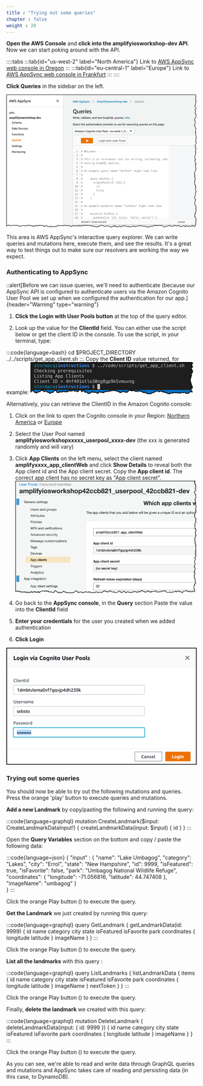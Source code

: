 ```yaml
---
title : "Trying out some queries"
chapter : false
weight : 20
---
```



**Open the AWS Console** and **click into the amplifyiosworkshop-dev API**. Now we can start poking around with the API.

::::tabs
:::tab{id="us-west-2" label="North America"}
Link to [AWS AppSync web console in Oregon](https://console.aws.amazon.com/appsync/home?region=us-west-2#/apis)
:::
:::tab{id="eu-central-1" label="Europe"}
Link to [AWS AppSync web console in Frankfurt](https://console.aws.amazon.com/appsync/home?region=eu-central-1#/apis)
:::
::::

**Click Queries** in the sidebar on the left.

![appsync queries](/static/images/40-20-appsync-1.png)

This area is AWS AppSync's interactive query explorer. We can write queries and mutations here, execute them, and see the results. It's a great way to test things out to make sure our resolvers are working the way we expect.

### Authenticating to AppSync


::alert[Before we can issue queries, we'll need to authenticate (because our AppSync API is configured to authenticate users via the Amazon Cognito User Pool we set up when we configured the authentication for our app.]{header="Warning" type="warning"}


1. **Click the Login with User Pools button** at the top of the query editor.

2. Look up the value for the **ClientId** field.  You can either use the script below or get the client ID in the console. To use the script, in your terminal, type:

:::code{language=bash}
cd $PROJECT_DIRECTORY
../../scripts/get_app_client.sh
:::
Copy the **Client ID** value returned, for example:
![Client ID](/static/images/40-20-client-id.png)

Alternatively, you can retrieve the ClientID in the Amazon Cognito console:

1.  Click on the link to open the Cognito console in your Region: [Northern America](https://eu-west-1.console.aws.amazon.com/cognito/users/?region=us-east-1#/) or [Europe](https://eu-west-1.console.aws.amazon.com/cognito/users/?region=eu-central-1#/)
2.  Select the User Pool named **amplifyiosworkshopxxxxx_userpool_xxxx-dev** (the xxx is generated randomly and will vary)
3. Click **App Clients** on the left menu, select the client named **amplifyxxxx_app_clientWeb** and click **Show Details** to reveal both the App client id and the App client secret.  Copy the **App client id**.  The correct app client has no secret key as "App client secret".  
![app client id](/static/images/40-20-appsync-2.png)

1. Go back to the **AppSync console**, in the **Query** section Paste the value into the **ClientId** field

1. **Enter your credentials** for the user you created when we added authentication

1. **Click Login**

![appsync authentication](/static/images/40-20-appsync-3.png)

### Trying out some queries

You should now be able to try out the following mutations and queries. Press the orange 'play' button to execute queries and mutations.

**Add a new Landmark** by copy/pasting the following and running the query:

:::code{language=graphql}
mutation CreateLandmark($input: CreateLandmarkDataInput!) {
    createLandmarkData(input: $input) {
        id
    }
}
:::

Open the **Query Variables** section on the bottom and copy / paste the following data:

:::code{language=json}
{ "input" :
    {
        "name": "Lake Umbagog",
        "category": "Lakes",
        "city": "Errol",
        "state": "New Hampshire",
        "id": 9999,
        "isFeatured": true,
        "isFavorite": false,
        "park": "Umbagog National Wildlife Refuge",
        "coordinates": {
            "longitude": -71.056816,
            "latitude": 44.747408
        },
        "imageName": "umbagog"
    }  
}
:::

Click the orange Play button (<i class="far fa-caret-square-right" aria-hidden="true" style="background: orange; color: white;"></i>) to execute the query.

**Get the Landmark**  we just created by running this query:

:::code{language=graphql}
query GetLandmark {
    getLandmarkData(id: 9999) {
        id
        name
        category
        city
        state
        isFeatured
        isFavorite
        park
        coordinates {
            longitude
            latitude
        }
        imageName
    }
}
:::

Click the orange Play button (<i class="far fa-caret-square-right" aria-hidden="true" style="background: orange; color: white;"></i>) to execute the query.

**List all the landmarks** with this query :

:::code{language=graphql}
query ListLandmarks {
    listLandmarkData {
        items {
            id
            name
            category
            city
            state
            isFeatured
            isFavorite
            park
            coordinates {
                longitude
                latitude
            }
            imageName
        }
        nextToken
    }
}
:::

Click the orange Play button (<i class="far fa-caret-square-right" aria-hidden="true" style="background: orange; color: white;"></i>) to execute the query.

Finally, **delete the landmark** we created with this query:

:::code{language=graphql}
mutation DeleteLandmark {
  deleteLandmarkData(input: { id: 9999 }) {
    id
    name
    category
    city
    state
    isFeatured
    isFavorite
    park
    coordinates {
      longitude
      latitude
    }
    imageName
  }
}
:::

Click the orange Play button (<i class="far fa-caret-square-right" aria-hidden="true" style="background: orange; color: white;"></i>) to execute the query.

As you can see, we're able to read and write data through GraphQL queries and mutations and AppSync takes care of reading and persisting data (in this case, to DynamoDB).

